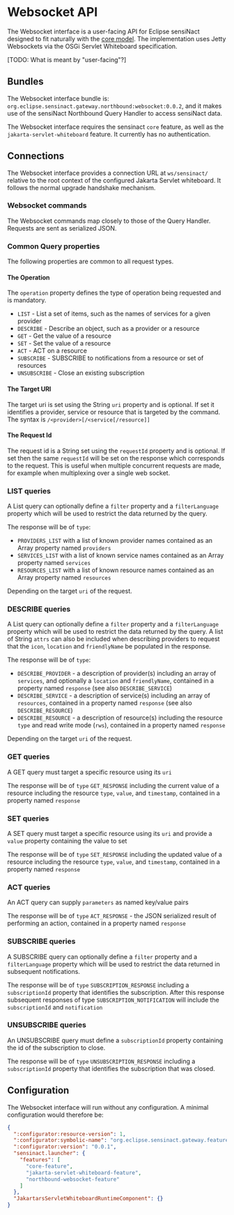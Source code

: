 # Websocket API

The Websocket interface is a user-facing API for Eclipse sensiNact designed to fit naturally with the [core model](../../core/models/CoreModel.md). The implementation uses Jetty Websockets via the OSGi Servlet Whiteboard specification.

[TODO: What is meant by "user-facing"?]


## Bundles

 The Websocket interface bundle is: `org.eclipse.sensinact.gateway.northbound:websocket:0.0.2`, and it makes use of the sensiNact Northbound Query Handler to access sensiNact data.

 The Websocket interface requires the sensinact `core` feature, as well as the `jakarta-servlet-whiteboard` feature. It currently has no authentication.

## Connections

The Websocket interface provides a connection URL at `ws/sensinact/` relative to the root context of the configured Jakarta Servlet whiteboard. It follows the normal upgrade handshake mechanism.

### Websocket commands

 The Websocket commands map closely to those of the Query Handler. Requests are sent as serialized JSON.

### Common Query properties

  The following properties are common to all request types.

#### The Operation

   The `operation` property defines the type of operation being requested and is mandatory.

   * `LIST` - List a set of items, such as the names of services for a given provider
   * `DESCRIBE` - Describe an object, such as a provider or a resource
   * `GET` - Get the value of a resource
   * `SET` - Set the value of a resource
   * `ACT` - ACT on a resource
   * `SUBSCRIBE` - SUBSCRIBE to notifications from a resource or set of resources
   * `UNSUBSCRIBE` - Close an existing subscription

#### The Target URI

   The target uri is set using the String `uri` property and is optional. If set it identifies a provider, service or resource that is targeted by the command. The syntax is `/<provider>[/<service[/resource]]`

#### The Request Id

   The request id is a String set using the `requestId` property and is optional. If set then the same `requestId` will be set on the response which corresponds to the request. This is useful when multiple concurrent requests are made, for example when multiplexing over a single web socket.

### LIST queries

  A List query can optionally define a `filter` property and a `filterLanguage` property which will be used to restrict the data returned by the query.

  The response will be of `type`:

  * `PROVIDERS_LIST` with a list of known provider names contained as an Array property named `providers`
  * `SERVICES_LIST` with a list of known service names contained as an Array property named `services`
  * `RESOURCES_LIST` with a list of known resource names contained as an Array property named `resources`

  Depending on the target `uri` of the request.

### DESCRIBE queries

  A List query can optionally define a `filter` property and a `filterLanguage` property which will be used to restrict the data returned by the query. A list of String `attrs` can also be included when describing providers to request that the `icon`, `location` and `friendlyName` be populated in the response.

  The response will be of `type`:

  * `DESCRIBE_PROVIDER` - a description of provider(s) including an array of `services`, and optionally a `location` and `friendlyName`, contained in a property named `response` (see also `DESCRIBE_SERVICE`)
  * `DESCRIBE_SERVICE` - a description of service(s) including an array of `resources`, contained in a property named `response` (see also `DESCRIBE_RESOURCE`)
  * `DESCRIBE_RESOURCE` - a description of resource(s) including the resource `type` and read write mode (`rws`), contained in a property named `response`

  Depending on the target `uri` of the request.

### GET queries

  A GET query must target a specific resource using its `uri`

  The response will be of `type` `GET_RESPONSE` including the current value of a resource including the resource `type`, `value`, and `timestamp`, contained in a property named `response`

### SET queries

  A SET query must target a specific resource using its `uri` and provide a `value` property containing the value to set

  The response will be of `type` `SET_RESPONSE` including the updated value of a resource including the resource `type`, `value`, and `timestamp`, contained in a property named `response`

### ACT queries

  An ACT query can supply `parameters` as named key/value pairs

  The response will be of `type` `ACT_RESPONSE` - the JSON serialized result of performing an action, contained in a property named `response`

### SUBSCRIBE queries

  A SUBSCRIBE query can optionally define a `filter` property and a `filterLanguage` property which will be used to restrict the data returned in subsequent notifications.

  The response will be of `type` `SUBSCRIPTION_RESPONSE` including a `subscriptionId` property that identifies the subscription. After this response subsequent responses of type `SUBSCRIPTION_NOTIFICATION` will include the `subscriptionId` and `notification`

### UNSUBSCRIBE queries

  An UNSUBSCRIBE query must define a `subscriptionId` property containing the id of the subscription to close.

  The response will be of `type` `UNSUBSCRIPTION_RESPONSE` including a `subscriptionId` property that identifies the subscription that was closed.

## Configuration

The Websocket interface will run without any configuration. A minimal configuration would therefore be:

```json
{
  ":configurator:resource-version": 1,
  ":configurator:symbolic-name": "org.eclipse.sensinact.gateway.feature.northbound.rest.example",
  ":configurator:version": "0.0.1",
  "sensinact.launcher": {
    "features": [
      "core-feature",
      "jakarta-servlet-whiteboard-feature",
      "northbound-websocket-feature"
    ]
  },
  "JakartarsServletWhiteboardRuntimeComponent": {}
}
```




